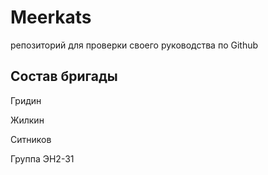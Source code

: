# Meerkats
репозиторий для проверки своего руководства по Github

## Состав бригады
Гридин

Жилкин

Ситников

Группа ЭН2-31
